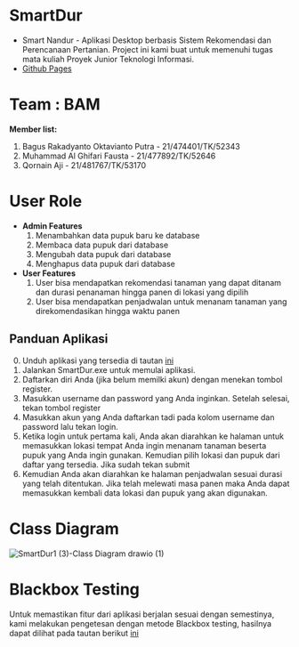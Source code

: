 # SmartDur
- Smart Nandur - Aplikasi Desktop berbasis Sistem Rekomendasi dan Perencanaan Pertanian. Project ini kami buat untuk memenuhi tugas mata kuliah Proyek Junior Teknologi Informasi.
- [Github Pages](https://mastamaru.github.io/SmartDur)
# Team : BAM <br>
  **Member list:**
  1. Bagus Rakadyanto Oktavianto Putra - 21/474401/TK/52343<br>
  2. Muhammad Al Ghifari Fausta - 21/477892/TK/52646<br>
  3. Qornain Aji - 21/481767/TK/53170<br>

# User Role
- **Admin Features**
  1. Menambahkan data pupuk baru ke database
  2. Membaca data pupuk dari database
  3. Mengubah data pupuk dari database
  4. Menghapus data pupuk dari database
- **User Features**
  1. User bisa mendapatkan rekomendasi tanaman yang dapat ditanam dan durasi penanaman hingga panen di lokasi yang dipilih
  2. User bisa mendapatkan penjadwalan untuk menanam tanaman yang direkomendasikan hingga waktu panen


## Panduan Aplikasi
0. Unduh aplikasi yang tersedia di tautan [ini](https://drive.google.com/drive/folders/1XZQo9yDBWiU10KPhxJ48dHB0LVDf1pMP?usp=drive_link)
1. Jalankan SmartDur.exe untuk memulai aplikasi.
2. Daftarkan diri Anda (jika belum memilki akun) dengan menekan tombol register.
3. Masukkan username dan password yang Anda inginkan. Setelah selesai, tekan tombol register
4. Masukkan akun yang Anda daftarkan tadi pada kolom username dan password lalu tekan login.
5. Ketika login untuk pertama kali, Anda akan diarahkan ke halaman untuk memasukkan lokasi tempat Anda ingin menanam tanaman beserta pupuk yang Anda ingin gunakan. Kemudian pilih lokasi dan pupuk dari daftar yang tersedia. Jika sudah tekan submit
6. Kemudian Anda akan diarahkan ke halaman penjadwalan sesuai durasi yang telah ditentukan. Jika telah melewati masa panen maka Anda dapat memasukkan kembali data lokasi dan pupuk yang akan digunakan.

# Class Diagram
![SmartDur1 (3)-Class Diagram drawio (1)](https://github.com/mastamaru/SmartDur/assets/88189318/118cb69a-7d8e-4b29-bebe-fe73722aeea3)

# Blackbox Testing
Untuk memastikan fitur dari aplikasi berjalan sesuai dengan semestinya, kami melakukan pengetesan dengan metode Blackbox testing, hasilnya dapat dilihat pada tautan berikut [ini](https://drive.google.com/file/d/19_U8im9nYMRe-KwWUD6Sct9KsJ_SPlCa/view?usp=sharing)

